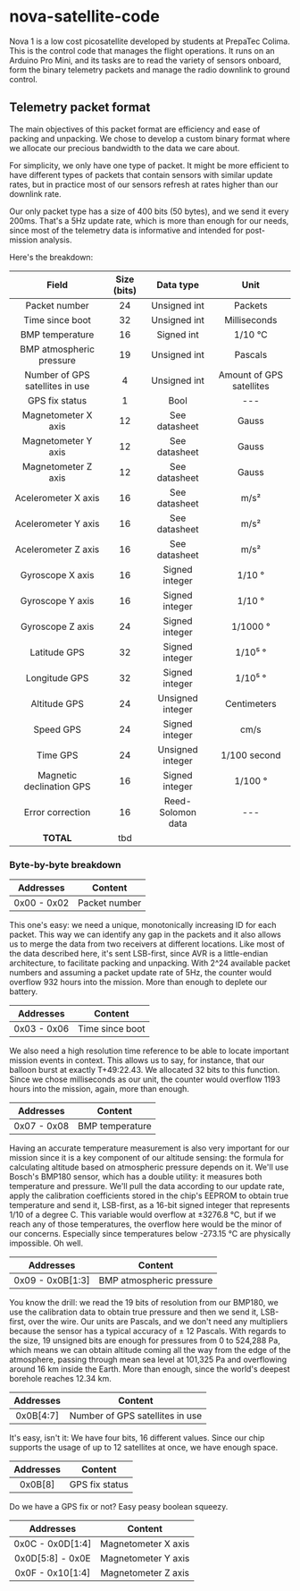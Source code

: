 # nova-satellite-code
Nova 1 is a low cost picosatellite developed by students at PrepaTec Colima. 
This is the control code that manages the flight operations. It runs on an Arduino Pro Mini, and its tasks are to read the variety of sensors onboard, form the binary telemetry packets and manage the radio downlink to ground control.

## Telemetry packet format
The main objectives of this packet format are efficiency and ease of packing and unpacking. We chose to develop a custom binary format where we allocate our precious bandwidth to the data we care about. 

For simplicity, we only have one type of packet. It might be more efficient to have different types of packets that contain sensors with similar update rates, but in practice most of our sensors refresh at rates higher than our downlink rate. 

Our only packet type has a size of 400 bits (50 bytes), and we send it every 200ms. That's a 5Hz update rate, which is more than enough for our needs, since most of the telemetry data is informative and intended for post-mission analysis.

Here's the breakdown:

|Field|Size (bits)|Data type|Unit|
|:---:|:---------:|:-------:|:--:|
|Packet number|24|Unsigned int|Packets|
|Time since boot|32|Unsigned int|Milliseconds|
|BMP temperature|16|Signed int|1/10 °C|
|BMP atmospheric pressure|19|Unsigned int|Pascals|
|Number of GPS satellites in use|4|Unsigned int|Amount of GPS satellites|
|GPS fix status|1|Bool|---|
|Magnetometer X axis|12|See datasheet|Gauss|
|Magnetometer Y axis|12|See datasheet|Gauss|
|Magnetometer Z axis|12|See datasheet|Gauss|
|Acelerometer X axis|16|See datasheet|m/s²|
|Acelerometer Y axis|16|See datasheet|m/s²|
|Acelerometer Z axis|16|See datasheet|m/s²|
|Gyroscope X axis|16|Signed integer|1/10 °|
|Gyroscope Y axis|16|Signed integer|1/10 °|
|Gyroscope Z axis|24|Signed integer|1/1000 °|
|Latitude GPS|32|Signed integer|1/10⁵ °|
|Longitude GPS|32|Signed integer|1/10⁵ °|
|Altitude GPS|24|Unsigned integer|Centimeters|
|Speed GPS|24|Signed integer|cm/s|
|Time GPS|24|Unsigned integer| 1/100 second|
|Magnetic declination GPS|16|Signed integer|1/100 °|
|Error correction|16|Reed-Solomon data|---|
|**TOTAL**|tbd|

### Byte-by-byte breakdown
|Addresses|Content|
|:-------:|:-----:|
| 0x00 - 0x02  | Packet number|

This one's easy: we need a unique, monotonically increasing ID for each packet. This way we can identify any gap in the packets and it also allows us to merge the data from two receivers at different locations. Like most of the data described here, it's sent LSB-first, since AVR is a little-endian architecture, to facilitate packing and unpacking.
With 2^24 available packet numbers and assuming a packet update rate of 5Hz, the counter would overflow 932 hours into the mission. More than enough to deplete our battery.

|Addresses|Content|
|:-------:|:-----:|
| 0x03 - 0x06  | Time since boot|

We also need a high resolution time reference to be able to locate important mission events in context. This allows us to say, for instance, that our balloon burst at exactly T+49:22.43.
We allocated 32 bits to this function. Since we chose milliseconds as our unit, the counter would overflow 1193 hours into the mission, again, more than enough.

|Addresses|Content|
|:-------:|:-----:|
| 0x07 - 0x08  | BMP temperature |

Having an accurate temperature measurement is also very important for our mission since it is a key component of our altitude sensing: the formula for calculating altitude based on atmospheric pressure depends on it. We'll use Bosch's BMP180 sensor, which has a double utility: it measures both temperature and pressure. We'll pull the data according to our update rate, apply the calibration coefficients stored in the chip's EEPROM to obtain true temperature and send it, LSB-first, as a 16-bit signed integer that represents 1/10 of a degree C. This variable would overflow at ±3276.8 °C, but if we reach any of those temperatures, the overflow here would be the minor of our concerns. Especially since temperatures below -273.15 °C are physically impossible. Oh well.

|Addresses|Content|
|:-------:|:-----:|
| 0x09 - 0x0B[1:3]  | BMP atmospheric pressure |

You know the drill: we read the 19 bits of resolution from our BMP180, we use the calibration data to obtain true pressure and then we send it, LSB-first, over the wire. Our units are Pascals, and we don't need any multipliers because the sensor has a typical accuracy of ± 12 Pascals. With regards to the size, 19 unsigned bits are enough for pressures from 0 to 524,288 Pa, which means we can obtain altitude coming all the way from the edge of the atmosphere, passing through mean sea level at 101,325 Pa and overflowing around 16 km inside the Earth. More than enough, since the world's deepest borehole reaches 12.34 km.

|Addresses|Content|
|:-------:|:-----:|
| 0x0B[4:7] | Number of GPS satellites in use |

It's easy, isn't it: We have four bits, 16 different values. Since our chip supports the usage of up to 12 satellites at once, we have enough space. 

|Addresses|Content|
|:-------:|:-----:|
| 0x0B[8] | GPS fix status |

Do we have a GPS fix or not? Easy peasy boolean squeezy.

|Addresses|Content|
|:-------:|:-----:|
| 0x0C - 0x0D[1:4] | Magnetometer X axis|
| 0x0D[5:8] - 0x0E | Magnetometer Y axis|
| 0x0F - 0x10[1:4] | Magnetometer Z axis|

